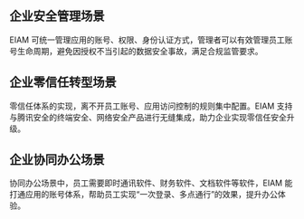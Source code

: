 
## 企业安全管理场景
EIAM 可统一管理应用的账号、权限、身份认证方式，管理者可以有效管理员工账号生命周期，避免因授权不当引起的数据安全事故，满足合规监管要求。

## 企业零信任转型场景
零信任体系的实现，离不开员工账号、应用访问控制的规则集中配置。EIAM 支持与腾讯安全的终端安全、网络安全产品进行无缝集成，助力企业实现零信任安全升级。

## 企业协同办公场景
协同办公场景中，员工需要即时通讯软件、财务软件、文档软件等软件，EIAM 能打通应用的账号体系，帮助员工实现“一次登录、多点通行”的效果，提升办公体验。
